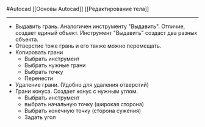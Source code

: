 #Autocad 
[[Основы Autocad]]
[[Редактирование тела]]
________

- Выдавить грань. Аналогичен инструменту "Выдавить". Отличие, создает единый объект. Инструмент "Выдавить" создаст два разных объекта.
- Отверстие тоже грань и его также можно перемещать.
- Копировать грани
	- Выбрать инструмент
	- Выбрать нужные грани
	- Выбрать точку
	- Перенести
- Удаление грани. (Удобно для удаления отверстий)
- Грани конуса. Создает конус с нужным углом.
	- Выбрать инструмент
	- выбрать начальную точку (широкая сторона)
	- Выбрать конечную точку (сторона сужения)
	- Задать угол

